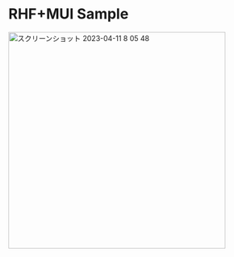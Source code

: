 # RHF+MUI Sample

<img width="430" alt="スクリーンショット 2023-04-11 8 05 48" src="https://user-images.githubusercontent.com/74339461/231015667-dd7eafc2-cd94-4d3c-98a9-034d343ccf4f.png">
